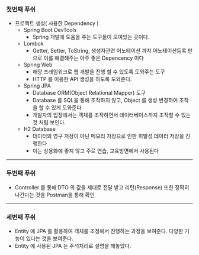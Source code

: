 ### 첫번째 푸쉬
- 프로젝트 생성( 사용한 Dependency )
  - Spring Boot DevTools
    - Spring 개발에 도움을 주는 도구들이 모여있는 곳이다.
  - Lombok
    - Getter, Setter, ToString, 생성자관련 어노테이션 까지 어노테이션등록 만으로 이를 해결해주는 아주 좋은 Depencency 이다
  - Spring Web
    - 해당 프레임워크로 웹 개발을 진행 할 수 있도록 도와주는 도구
    - HTTP 를 이용한 API 생성을 하도록 도와준다.
  - Spring JPA
    - Database ORM(Object Relational Mapper) 도구
    - Database 를 SQL을 통해 조작하지 않고, Object 를 생성 변경하여 조작을 할 수 있게 도와준다
    - 개발자의 입장에서는 객체를 조작하면서 데이터베이스까지 조작할 수 있는 것 처럼 보인다.
  - H2 Database
    - 데이터의 영구 저장이 아닌 메모리 저장으로 인한 휘발성 데이터 저장을 진행한다
    - 이는 상용화에 좋지 않고 주로 연습, 교육방면에서 사용된다

---
### 두번째 푸쉬
-  Controller 를 통해 DTO 의 값을 제대로 전달 받고 리턴(Response) 또한 정확히 나간다는 것을 Postman을 통해 확인

--- 
### 세번째 푸쉬
- Entity 에 JPA 를 활용하여 객체를 조정해서 진행하는 과정을 보여준다. 다양한 기능이 있다는 것을 보여준다.
- Entity 에 사용된 JPA 는 주석처리로 설명을 해놓았다.
